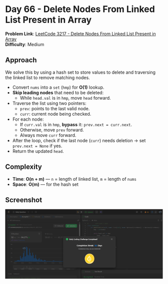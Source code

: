 # Day 66 - Delete Nodes From Linked List Present in Array

**Problem Link**: [LeetCode 3217 - Delete Nodes From Linked List Present in Array](https://leetcode.com/problems/delete-nodes-from-linked-list-present-in-array/)  
**Difficulty**: Medium

## Approach

We solve this by using a hash set to store values to delete and traversing the linked list to remove matching nodes.

- Convert `nums` into a `set` (`hmp`) for **O(1)** lookup.
- **Skip leading nodes** that need to be deleted:
  - While `head.val` is in `hmp`, move `head` forward.
- Traverse the list using two pointers:
  - `prev`: points to the last valid node.
  - `curr`: current node being checked.
- For each node:
  - If `curr.val` is in `hmp`, **bypass** it: `prev.next = curr.next`.
  - Otherwise, move `prev` forward.
  - Always move `curr` forward.
- After the loop, check if the last node (`curr`) needs deletion → set `prev.next = None` if yes.
- Return the updated `head`.

## Complexity

- **Time**: **O(n + m)** — `n` = length of linked list, `m` = length of `nums`
- **Space**: **O(m)** — for the hash set

## Screenshot
![Solution Screenshot](screenshot.png)